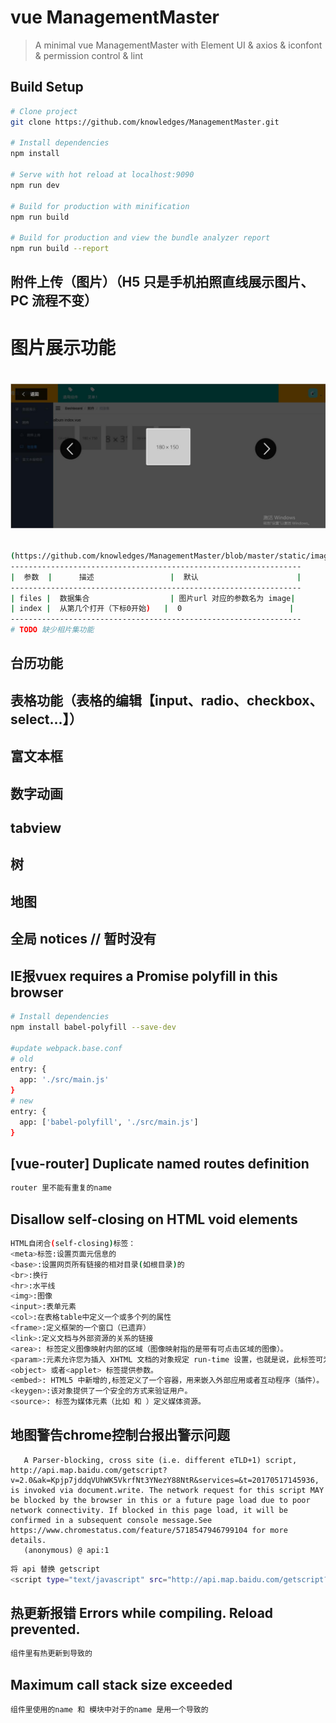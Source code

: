 # vue ManagementMaster

> A minimal vue ManagementMaster with Element UI & axios & iconfont & permission control & lint

## Build Setup

```bash
# Clone project
git clone https://github.com/knowledges/ManagementMaster.git

# Install dependencies
npm install

# Serve with hot reload at localhost:9090
npm run dev

# Build for production with minification
npm run build

# Build for production and view the bundle analyzer report
npm run build --report
```

## 附件上传（图片）（H5 只是手机拍照直线展示图片、PC 流程不变）
# 图片展示功能 
# <p><img src="https://github.com/knowledges/ManagementMaster/blob/master/static/image/album.jpg" alt="相册" title="相册" /></p>
```bash
(https://github.com/knowledges/ManagementMaster/blob/master/static/image/album.jpg)
-----------------------------------------------------------------
|  参数  |      描述                 |  默认                      |
-----------------------------------------------------------------
| files |  数据集合                  | 图片url 对应的参数名为 image|
| index |  从第几个打开（下标0开始)   |  0                        |
-----------------------------------------------------------------
# TODO 缺少相片集功能
```
## 台历功能
## 表格功能（表格的编辑【input、radio、checkbox、select...】）
## 富文本框
## 数字动画
## tabview
## 树
## 地图
## 全局 notices // 暂时没有 


## IE报vuex requires a Promise polyfill in this browser

```bash
# Install dependencies
npm install babel-polyfill --save-dev

#update webpack.base.conf
# old
entry: {
  app: './src/main.js'
}
# new
entry: {
  app: ['babel-polyfill', './src/main.js']
}
```

## [vue-router] Duplicate named routes definition 

```bash
router 里不能有重复的name
```

## Disallow self-closing on HTML void elements

```bash
HTML自闭合(self-closing)标签：
<meta>标签:设置页面元信息的
<base>:设置网页所有链接的相对目录(如根目录)的
<br>:换行
<hr>:水平线
<img>:图像
<input>:表单元素
<col>:在表格table中定义一个或多个列的属性
<frame>:定义框架的一个窗口（已遗弃）
<link>:定义文档与外部资源的关系的链接
<area>: 标签定义图像映射内部的区域（图像映射指的是带有可点击区域的图像）。
<param>:元素允许您为插入 XHTML 文档的对象规定 run-time 设置，也就是说，此标签可为包含它的
<object> 或者<applet> 标签提供参数。
<embed>: HTML5 中新增的,标签定义了一个容器，用来嵌入外部应用或者互动程序（插件）。
<keygen>:该对象提供了一个安全的方式来验证用户。
<source>: 标签为媒体元素（比如 和 ）定义媒体资源。
```

## 地图警告chrome控制台报出警示问题 
       A Parser-blocking, cross site (i.e. different eTLD+1) script, http://api.map.baidu.com/getscript?v=2.0&ak=Kpjp7jddqVUhWK5VkrfNt3YNezY88NtR&services=&t=20170517145936, is invoked via document.write. The network request for this script MAY be blocked by the browser in this or a future page load due to poor network connectivity. If blocked in this page load, it will be confirmed in a subsequent console message.See https://www.chromestatus.com/feature/5718547946799104 for more details. 
       (anonymous) @ api:1 
```bash
将 api 替换 getscript
<script type="text/javascript" src="http://api.map.baidu.com/getscript?v=2.0&ak=myAK"></script>
```
## 热更新报错 Errors while compiling. Reload prevented.
```bash
组件里有热更新到导致的
```
##  Maximum call stack size exceeded
 ```
 组件里使用的name 和 模块中对于的name 是用一个导致的
 ```

